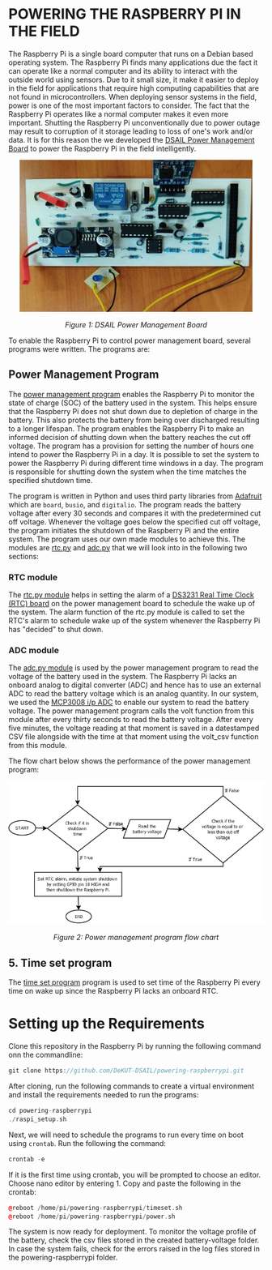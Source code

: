 # POWERING THE RASPBERRY PI IN THE FIELD

The Raspberry Pi is a single board computer that runs on a Debian based operating system. The Raspberry Pi finds many applications due the fact it can operate like a normal computer and its ability to interact with the outside world using sensors. Due to it small size, it make it easier to deploy in the field for applications that require high computing capabilities that are not found in microcontrollers. When deploying sensor systems in the field, power is one of the most important factors to consider. The fact that the Raspberry Pi operates like a normal computer makes it even more important. Shutting the Raspberry Pi unconventionally due to power outage may result to corruption of it storage leading to loss of one's work and/or data. It is for this reason the we developed the [DSAIL Power Management Board](https://kiariegabriel.github.io/powering-the-raspberrypi.html) to power the Raspberry Pi in the field intelligently.

<p align="center">
  <img width="460" height="300" src="/img/power-board.jpg">
  
</p>

<p align="center"> 
  <em>Figure 1: DSAIL Power Management Board</em>
</p>

To enable the Raspberry Pi to control power management board, several programs were written. The programs are:

## Power Management Program
The [power management program](https://github.com/DeKUT-DSAIL/powering-raspberrypi/blob/main/power.py) enables the Raspberry Pi to monitor the state of charge (SOC) of the battery used in the system. This helps ensure that the Raspberry Pi does not shut down due to depletion of charge in the battery. This also protects the battery from being over discharged resulting to a longer lifespan. The program enables the Raspberry Pi to make an informed decision of shutting down when the battery reaches the cut off voltage. The program has a provision for setting the number of hours one intend to power the Raspberry Pi in a day. It is possible to set the system to power the Raspberry Pi during different time windows in a day. The program is responsible for shutting down the system when the time matches the specified shutdown time.

The program is written in Python and uses third party libraries from [Adafruit](https://www.adafruit.com/) which are `board`, `busio`, and `digitalio`. The program reads the battery voltage after every 30 seconds and compares it with the predetermined cut off voltage. Whenever the voltage goes below the specified cut off voltage, the program initiates the shutdown of the Raspberry Pi and the entire system. The program uses our own made modules to achieve this. The modules are [rtc.py](https://github.com/DeKUT-DSAIL/powering-raspberrypi/blob/main/rtc.py) and [adc.py](https://github.com/DeKUT-DSAIL/powering-raspberrypi/blob/main/adc.py) that we will look into in the following two sections:

### RTC module

The [rtc.py module](https://github.com/DeKUT-DSAIL/bioacoustics/blob/master/rtc.py) helps in setting the alarm of a [DS3231 Real Time Clock (RTC) board](https://learn.adafruit.com/adafruit-ds3231-precision-rtc-breakout/overview) on the power management board to schedule the wake up of the system. The alarm function of the rtc.py module is called to set the RTC's alarm to schedule wake up of the system whenever the Raspberry Pi has "decided" to shut down.

### ADC module

The [adc.py module](https://github.com/DeKUT-DSAIL/bioacoustics/blob/master/adc.py) is used by the power management program to read the voltage of the battery used in the system. The Raspberry Pi lacks an onboard analog to digital converter (ADC) and hence has to use an external ADC to read the battery voltage which is an analog quantity. In our system, we used the [MCP3008 i/p ADC](https://learn.adafruit.com/raspberry-pi-analog-to-digital-converters/mcp3008) to enable our system to read the battery voltage. The power management program calls the volt function from this module after every thirty seconds to read the battery voltage. After every five minutes, the voltage reading at that moment is saved in a datestamped CSV file alongside with the time at that moment using the volt_csv function from this module.

The flow chart below shows the performance of the power management program:
<p align="center">
  <img width="auto" height="auto" src="/img/power.png">
  
</p>

<p align="center"> 
  <em>Figure 2: Power management program flow chart</em>
</p>

## 5. Time set program
The [time set program](https://github.com/DeKUT-DSAIL/powering-raspberrypi/blob/main/timeset.py) program is  used to set time of the Raspberry Pi every time on wake up since the Raspberry Pi lacks an onboard RTC.

# Setting up the Requirements
Clone this repository in the Raspberry Pi by running the following command onn the commandline:

```cpp
git clone https://github.com/DeKUT-DSAIL/powering-raspberrypi.git
```
After cloning, run the following commands to create a virtual environment and install the requirements needed to run the programs:

```cpp
cd powering-raspberrypi
./raspi_setup.sh
```

Next, we will need to schedule the programs to run every time on boot using `crontab`. Run the following the command:

```cpp
crontab -e
```
If it is the first time using crontab, you will be prompted to choose an editor. Choose nano editor by entering 1. Copy and paste the following in the crontab:

```cpp
@reboot /home/pi/powering-raspberrypi/timeset.sh
@reboot /home/pi/powering-raspberrypi/power.sh
```
 
The system is now ready for deployment. To monitor the voltage profile of the battery, check the csv files stored in the created battery-voltage folder. In case the system fails, check for the errors raised in the log files stored in the powering-raspberrypi folder.
